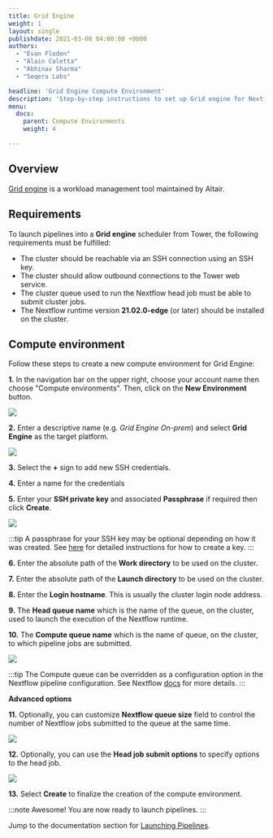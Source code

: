 ```yaml
---
title: Grid Engine
weight: 1
layout: single
publishdate: 2021-03-08 04:00:00 +0000
authors:
  - "Evan Floden"
  - "Alain Coletta"
  - "Abhinav Sharma"
  - "Seqera Labs"

headline: 'Grid Engine Compute Environment'
description: 'Step-by-step instructions to set up Grid engine for Nextflow Tower.'
menu:
  docs:
    parent: Compute Environments
    weight: 4

---
```

## Overview

[Grid engine](https://www.univa.com/products/univa-grid-engine.php) is a workload management tool maintained by Altair.

## Requirements

To launch pipelines into a **Grid engine** scheduler from Tower, the following requirements must be fulfilled:

* The cluster should be reachable via an SSH connection using an SSH key.
* The cluster should allow outbound connections to the Tower web service.
* The cluster queue used to run the Nextflow head job must be able to submit cluster jobs.
* The Nextflow runtime version **21.02.0-edge** (or later) should be installed on the cluster.


## Compute environment

Follow these steps to create a new compute environment for Grid Engine:

**1.** In the navigation bar on the upper right, choose your account name then choose "Compute environments". Then, click on the **New Environment** button.

![](/uploads/2021/01/new_env.png)



**2.** Enter a descriptive name (e.g. *Grid Engine On-prem*) and select **Grid Engine** as the target platform.

![](/uploads/2021/01/grid-engine_new_env.png)



**3.** Select the **+** sign to add new SSH credentials.

**4.** Enter a name for the credentials

**5.** Enter your **SSH private key** and associated **Passphrase** if required then click **Create**.

![](/uploads/2021/01/grid-engine_tower_credentials.png)

:::tip
A passphrase for your SSH key may be optional depending on how it was created. See [here](https://docs.github.com/en/free-pro-team@latest/github/authenticating-to-github/generating-a-new-ssh-key-and-adding-it-to-the-ssh-agent) for detailed instructions for how to create a key.
:::



**6.** Enter the absolute path of the **Work directory** to be used on the cluster.

**7.** Enter the absolute path of the **Launch directory** to be used on the cluster.

**8.** Enter the **Login hostname**. This is usually the cluster login node address.

**9.** The **Head queue name** which is the name of the queue, on the cluster, used to launch the execution of the Nextflow runtime.

**10.** The **Compute queue name** which is the name of queue, on the cluster, to which pipeline jobs are submitted.

![](/uploads/2021/01/grid-engine_tower_options.png)

:::tip
The Compute queue can be overridden as a configuration option in the Nextflow pipeline configuration. See Nextflow [docs](https://www.nextflow.io/docs/latest/process.html#queue) for more details.
:::

**Advanced options**

**11.** Optionally, you can customize **Nextflow queue size** field to control the number of Nextflow jobs submitted to the queue at the same time.

![](/uploads/2021/03/grid_nextflow_queue_size.png)


**12.** Optionally, you can use the **Head job submit options** to  specify options to the head job.

![](/uploads/2021/03/grid_head_job_options.png)

**13.** Select **Create** to finalize the creation of the compute environment.



:::note Awesome! 
You are now ready to launch pipelines.
:::

Jump to the documentation section for [Launching Pipelines](/docs/launch/overview/).
